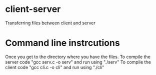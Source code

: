 # client-server
Transferring files between client and server
# Command line instrcutions
Once you get to the directory where you have the files. 
To compile the server code "gcc serv.c -o serv" and run using "./serv"
To compile the client code "gcc cli.c -o cli" and run using "./cli"
